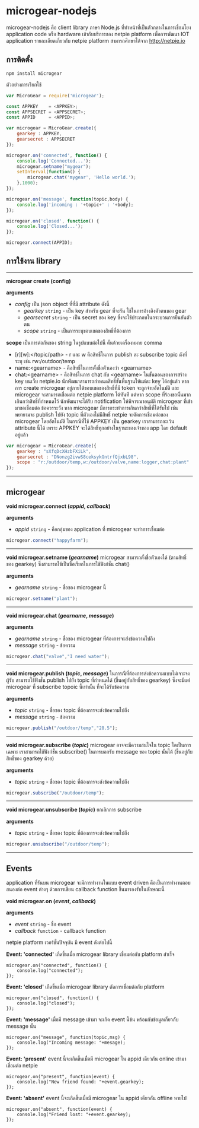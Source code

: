 # microgear-nodejs

microgear-nodejs คือ client library ภาษา Node.js ที่ทำหน้าที่เป็นตัวกลางในการเชื่อมโยง application code หรือ hardware เข้ากับบริการของ netpie platform เพื่อการพัฒนา IOT application รายละเอียดเกี่ยวกับ netpie platform สามารถศึกษาได้จาก http://netpie.io

## การติดตั้ง

```
npm install microgear
```

ตัวอย่างการเรียกใช้
```js
var MicroGear = require('microgear');

const APPKEY    = <APPKEY>;
const APPSECRET = <APPSECRET>;
const APPID     = <APPID>;

var microgear = MicroGear.create({
    gearkey : APPKEY,
    gearsecret : APPSECRET
});

microgear.on('connected', function() {
    console.log('Connected...');
    microgear.setname("mygear");
    setInterval(function() {
        microgear.chat('mygear', 'Hello world.');
    },1000);
});

microgear.on('message', function(topic,body) {
    console.log('incoming : '+topic+' : '+body);
});

microgear.on('closed', function() {
    console.log('Closed...');
});

microgear.connect(APPID);
```
## การใช้งาน library
---
**microgear create (config)**

**arguments**
* *config* เป็น json object ที่ที่มี attribute ดังนี้
  * *gearkey* `string` - เป็น key สำหรับ gear ที่จะรัน ใช้ในการอ้างอิงตัวตนของ gear
  * *gearsecret* `string` - เป็น secret ของ key ซึ่งจะใช้ประกอบในกระบวนการยืนยันตัวตน
  * *scope* `string` - เป็นการระบุขอบเขตของสิทธิ์ที่ต้องการ

**scope**
เป็นการต่อกันของ string ในรูปแบบต่อไปนี้ คั่นด้วยเครื่องหมาย comma
  * [r][w]:&lt;/topic/path&gt; - r และ w คือสิทธิ์ในการ publish ละ subscribe topic ดังที่ระบุ เช่น rw:/outdoor/temp
  *  name:&lt;gearname&gt; - คือสิทธิ์ในการตั้งชื่อตัวเองว่า &lt;gearname&gt;
  *  chat:&lt;gearname&gt; - คือสิทธ์ในการ chat กับ &lt;gearname&gt;
ในขั้นตอนของการสร้าง key บนเว็บ netpie.io นักพัฒนาสามารถกำหนดสิทธิ์ขั้นพื้นฐานให้แต่ละ key ได้อยู่แล้ว หากการ create microgear อยู่ภายใต้ขอบเขตของสิทธิ์ที่มี token จะถูกจ่ายอัตโนมัติ และ microgear จะสามารถเชื่อมต่อ netpie platform ได้ทันที แต่หาก scope ที่ร้องขอนั้นมากเกินกว่าสิทธิ์ที่กำหนดไว้ นักพัฒนาจะได้รับ notification ให้พิจารณาอนุมัติ microgear ที่เข้ามาขอเชื่อมต่อ ข้อควรระวัง หาก microgear มีการกระทำการเกินกว่าสิทธิ์ที่ได้รับไป เช่น พยายามจะ publish ไปยัง topic ที่ตัวเองไม่มีสิทธิ์ netpie จะตัดการเชื่อมต่อของ microgear โดยอัตโนมัติ ในกรณีที่ใช้ APPKEY เป็น gearkey เราสามารถละเว้น attribute นี้ได้ เพราะ APPKEY จะได้สิทธิ์ทุกอย่างในฐานะของเจ้าของ app โดย default อยู่แล้ว 

```js
var microgear = MicroGear.create({
    gearkey : "sXfqDcXHzbFXiLk",
    gearsecret : "DNonzg2ivwS8ceksykGntrfQjxbL98",
    scope : "r:/outdoor/temp,w:/outdoor/valve,name:logger,chat:plant"
});
```
---
## microgear
**void microgear.connect (*appid*, *callback*)**

**arguments**
* *appid* `string` - คือกลุ่มของ application ที่ microgear จะทำการเชื่อมต่อ 
```js
microgear.connect("happyfarm");
```
---
**void microgear.setname (*gearname*)**
microgear สามารถตั้งชื่อตัวเองได้ (ตามสิทธิ์ของ gearkey) ซึ่งสามารถใช้เป็นชื่อเรียกในการใช้ฟังก์ชั่น chat()

**arguments**
* *gearname* `string` - ชื่อของ microgear นี้   

```js
microgear.setname("plant");
```
---
**void microgear.chat (*gearname*, *message*)**

**arguments**
* *gearname* `string` - ชื่อของ microgear ที่ต้องการจะส่งข้อความไปถึง 
* *message* `string` - ข้อความ

```js
microgear.chat("valve","I need water");
```
---
**void microgear.publish (*topic*, *message*)**
ในการณีที่ต้องการส่งข้อความแบบไม่เจาะจงผู้รับ สามารถใช้ฟังชั่น publish ไปยัง topic ที่กำหนดได้ (ขึ้นอยู่กับสิทธิ์ของ gearkey) ซึ่งจะมีแต่ microgear ที่ subscribe topoic นี้เท่านั้น ที่จะได้รับข้อความ

**arguments**
* *topic* `string` - ชื่อของ topic ที่ต้องการจะส่งข้อความไปถึง 
* *message* `string` - ข้อความ

```js
microgear.publish("/outdoor/temp","28.5");
```
---
**void microgear.subscribe (*topic*)**
microgear อาจจะมีความสนใจใน topic ใดเป็นการเฉพาะ เราสามารถใช้ฟังก์ชั่น subscribe() ในการบอกรับ message ของ topic นั้นได้ (ขึ้นอยู่กับสิทธิ์ของ gearkey ด้วย)

**arguments**
* *topic* `string` - ชื่อของ topic ที่ต้องการจะส่งข้อความไปถึง 

```js
microgear.subscribe("/outdoor/temp");
```
---
**void microgear.unsubscribe (*topic*)**
ยกเลิกการ subscribe

**arguments**
* *topic* `string` - ชื่อของ topic ที่ต้องการจะส่งข้อความไปถึง 

```js
microgear.unsubscribe("/outdoor/temp");
```

---
## Events
application ที่รันบน microgear จะมีการทำงานในแบบ event driven คือเป็นการทำงานตอบสนองต่อ event ต่างๆ ด้วยการเขียน callback function ขึ้นมารองรับในลักษณะนี้

**void microgear.on (*event*, *callback*)**

**arguments**
* *event* `string` - ชื่อ event
* *callback* `function` - callback function

netpie platform เวอร์ชั่นปัจจุบัน มี event ดังต่อไปนี้

**Event: 'connected'**
เกืดขึ้นเมื่อ microgear library เชื่อมต่อกับ platform สำเร็จ
```
microgear.on("connected", function() {
	console.log("connected");
});
```

**Event: 'closed'**
เกืดขึ้นเมื่อ microgear library ตัดการเชื่อมต่อกับ platform
```
microgear.on("closed", function() {
	console.log("closed");
});
```

**Event: 'message'**
เมื่อมี message เข้ามา จะเกิด event นี้ข้น พร้อมกับข้อมูลเกี่ยวกับ message นั้น
```
microgear.on("message", function(topic,msg) {
	console.log("Incoming message: "+mesage);
});
```

**Event: 'present'**
event นี้จะเกิดขึ้นเมื่อมี microgear ใน appid เดียวกัน online เข้ามาเชื่อมต่อ netpie
```
microgear.on("present", function(event) {
	console.log("New friend found: "+event.gearkey);
});
```
**Event: 'absent'**
event นี้จะเกิดขึ้นเมื่อมี microgear ใน appid เดียวกัน offline หายไป
```
microgear.on("absent", function(event) {
	console.log("Friend lost: "+event.gearkey);
});
```
